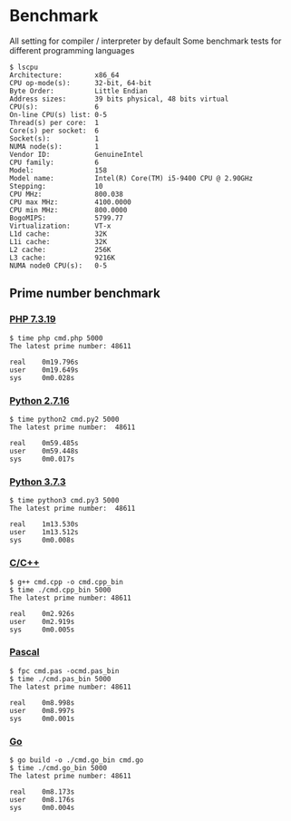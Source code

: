 # Benchmark

All setting for compiler / interpreter by default
Some benchmark tests for different programming languages

```
$ lscpu
Architecture:        x86_64
CPU op-mode(s):      32-bit, 64-bit
Byte Order:          Little Endian
Address sizes:       39 bits physical, 48 bits virtual
CPU(s):              6
On-line CPU(s) list: 0-5
Thread(s) per core:  1
Core(s) per socket:  6
Socket(s):           1
NUMA node(s):        1
Vendor ID:           GenuineIntel
CPU family:          6
Model:               158
Model name:          Intel(R) Core(TM) i5-9400 CPU @ 2.90GHz
Stepping:            10
CPU MHz:             800.038
CPU max MHz:         4100.0000
CPU min MHz:         800.0000
BogoMIPS:            5799.77
Virtualization:      VT-x
L1d cache:           32K
L1i cache:           32K
L2 cache:            256K
L3 cache:            9216K
NUMA node0 CPU(s):   0-5
```

## Prime number benchmark

### [PHP 7.3.19](./prime-number/cmd.php)
```
$ time php cmd.php 5000
The latest prime number: 48611

real    0m19.796s
user    0m19.649s
sys     0m0.028s
```

### [Python 2.7.16](./prime-number/cmd.py2)
```
$ time python2 cmd.py2 5000
The latest prime number:  48611

real    0m59.485s
user    0m59.448s
sys     0m0.017s
```

### [Python 3.7.3](./prime-number/cmd.py3)
```
$ time python3 cmd.py3 5000
The latest prime number:  48611

real    1m13.530s
user    1m13.512s
sys     0m0.008s
```

### [C/C++](./prime-number/cmd.cpp)
```
$ g++ cmd.cpp -o cmd.cpp_bin
$ time ./cmd.cpp_bin 5000
The latest prime number: 48611

real    0m2.926s
user    0m2.919s
sys     0m0.005s
```

### [Pascal](./prime-number/cmd.cpp)
```
$ fpc cmd.pas -ocmd.pas_bin
$ time ./cmd.pas_bin 5000
The latest prime number: 48611

real    0m8.998s
user    0m8.997s
sys     0m0.001s
```

### [Go](./prime-number/cmd.go)
```
$ go build -o ./cmd.go_bin cmd.go
$ time ./cmd.go_bin 5000
The latest prime number: 48611

real    0m8.173s
user    0m8.176s
sys     0m0.004s
```
